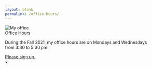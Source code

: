 ```yaml
---
layout: blank
permalink: /office-hours/
---
```


<section class="tc pa3 pa5-ns">
  <article class="hide-child relative ba b--black-20 mw6 center">
    <img src="https://images.metmuseum.org/CRDImages/dp/original/DP820349.jpg" class="db w-300 br2" alt="My office" />
    <div class="pa2 bt b--black-20">
      <a class="f3 db link black grey" href="#">Office Hours</a>
      <p class="f4 gray mv1">During the Fall 2021, my office hours are on Mondays and Wednesdays from 3:30 to 5:30 pm.</p>
      <a class="link tc ph3 pv1 db bg-animate bg-black hover-bg-silver white f5 br1" href="https://calendly.com/dhcg">Please sign up.</a>
    </div>
    <a class="child absolute top-1 right-1 ba bw1 black-40 grow no-underline br-100 w1 h1 pa2 lh-solid b" href="#">×</a>
  </article>
</section>

